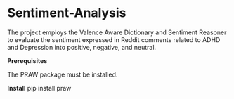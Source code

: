 # Sentiment-Analysis
The project employs the Valence Aware Dictionary and Sentiment Reasoner to evaluate the sentiment expressed in Reddit comments related to ADHD and Depression into positive, negative, and neutral.

**Prerequisites** 

The PRAW  package must be installed.

**Install**
pip install praw
